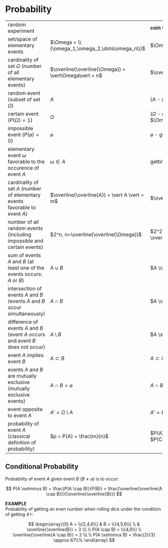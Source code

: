 # Probability

| | | | |
|--|--|--|--|
| random experiment | | **coin toss** | **dice roll** |
| set/space of elementary events | $\Omega = \\{\omega_1,\omega_2,\dots\omega_n\\}$ | $\Omega=\\{H,T\\}$ | $\Omega=\\{1,2,3,4,5,6\\}$ |
| cardinality of set $\Omega$ (number of all elementary events) | $\overline{\overline{\Omega}} = \vert\Omega\vert = n$ | $\overline{\overline{\Omega}}=2$ | $\overline{\overline{\Omega}}=6$ |
| random event (subset of set $\Omega$) | $A$ | ($A$ - getting tails) $A=\\{T\\}$ | ($A$ - getting an even number) $A=\\{2,4,6\\}$ |
| certain event ($P(\Omega)=1$) | $\Omega$ | ($\Omega$ - getting heads or tails) $\Omega=\\{H,T\\}$ | ($\Omega$ - getting $\gt 0$) $\Omega=\\{1,2,3,4,5,6\\}$ |
| impossible event ($P(\varnothing)=0$) | $\varnothing$ | $\varnothing$ - getting neither heads nor tails | $\varnothing$ - getting $10$ |
| elementary event $\omega$ favorable to the occurence of event $A$ | $\omega \in A$ | getting tails: $T \in A$ | getting $2$: $2 \in A$ |
| cardinality of set $A$ (number of elementary events favorable to event $A$) | $\overline{\overline{A}} = \vert A \vert = m$ | $\overline{\overline{A}} = 1$ | $\overline{\overline{A}} = 3$ |
| number of all random events (including impossible and certain events) | $2^n, n=\overline{\overline{\Omega}}$ | $2^2 = 4, \overline{\overline{\Omega}}=2$ | $2^6 = 64, \overline{\overline{\Omega}}=6$ |
| sum of events $A$ and $B$ (at least one of the events occurs: $A$ or $B$) | $A \cup B$ | $A \cup B = \\{H,T\\}$ | $A \cup B = \\{2,4,6\\}$ |
| intersection of events $A$ and $B$ (events $A$ and $B$ occur simultaneously) | $A \cap B$ | $A \cap C = \\{T\\}$ | $A \cap C = \\{2\\}$ |
| difference of events $A$ and $B$ (event $A$ occurs and event $B$ does not occur) | $A \setminus B$ | $A \setminus B = \\{T\\}$ | $A \setminus B = \\{4,6\\}$ |
| event $A$ implies event $B$ | $A \subset B$ | $A \subset C$ | $B \subset A$ |
| events $A$ and $B$ are mutually exclusive (mutually exclusive events) | $A \cap B = \varnothing$ | $A \cap B = \varnothing$ | $A \cap D = \varnothing$ |
| event opposite to event $A$ | $A' = \Omega \setminus A$ | $A'=B$ | $A'=D$ |
| probability of event $A$ (classical definition of probability) | $p = P(A) = \frac{m}{n}$ | $P(A)=P(B)=\frac{1}{2}$, $P(C)=\frac{2}{2}=1$ | $P(A)=P(D)=\frac{1}{2}$, $P(B)=\frac{1}{6}$, $P(C)=\frac{1}{3}$ |

## Conditional Probability

Probability of event $A$ given event $B$ ($B \neq \varnothing$) is to occur:

$$
P(A \setminus B) = \frac{P(A \cap B)}{P(B)} = \frac{\overline{\overline{A \cap B}}}{\overline{\overline{B}}}
$$

**EXAMPLE**  
Probability of getting an even number when rolling dice under the condition of getting 4+:

$$
\begin{array}{ll}
A = \\{2,4,6\\} & B = \\{4,5,6\\}
\\
& \overline{\overline{B}} = 3
\\\ \\
P(A \cap B) = \\{4,6\\}
\\
\overline{\overline{A \cap B}} = 2
\\\ \\
P(A \setminus B) = \frac{2}{3} \approx 67\\%
\end{array}
$$

